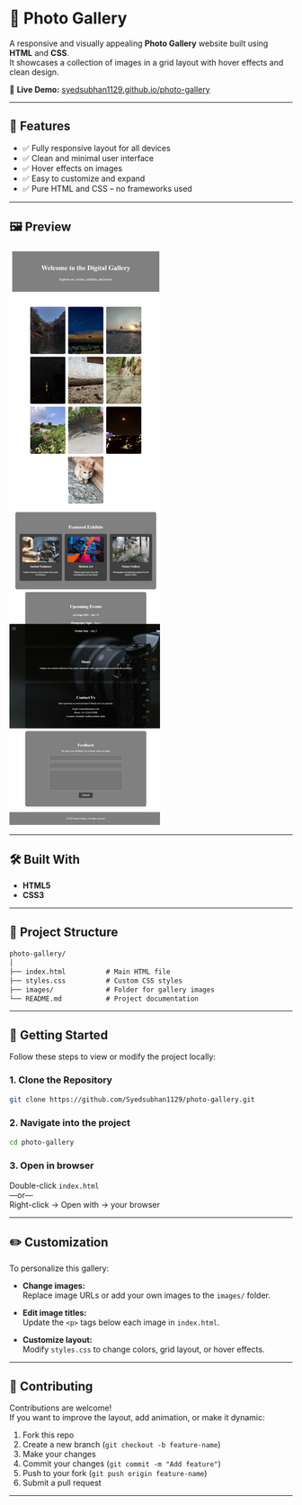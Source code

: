 # 📸 Photo Gallery

A responsive and visually appealing **Photo Gallery** website built using **HTML** and **CSS**.  
It showcases a collection of images in a grid layout with hover effects and clean design.  

🔗 **Live Demo:** [syedsubhan1129.github.io/photo-gallery](https://syedsubhan1129.github.io/photo-gallery/)

---

## 🌟 Features

- ✅ Fully responsive layout for all devices  
- ✅ Clean and minimal user interface  
- ✅ Hover effects on images  
- ✅ Easy to customize and expand  
- ✅ Pure HTML and CSS – no frameworks used  

---

## 🖼️ Preview

![Gallery Preview](./assets/preview.png)

---

## 🛠️ Built With

- **HTML5**  
- **CSS3**

---

## 📁 Project Structure

```
photo-gallery/
│
├── index.html          # Main HTML file
├── styles.css          # Custom CSS styles
├── images/             # Folder for gallery images
└── README.md           # Project documentation
```

---

## 🚀 Getting Started

Follow these steps to view or modify the project locally:

### 1. Clone the Repository

```bash
git clone https://github.com/Syedsubhan1129/photo-gallery.git
```

### 2. Navigate into the project

```bash
cd photo-gallery
```

### 3. Open in browser

Double-click `index.html`  
—or—  
Right-click → Open with → your browser

---

## ✏️ Customization

To personalize this gallery:

- **Change images:**  
  Replace image URLs or add your own images to the `images/` folder.

- **Edit image titles:**  
  Update the `<p>` tags below each image in `index.html`.

- **Customize layout:**  
  Modify `styles.css` to change colors, grid layout, or hover effects.

---

## 🤝 Contributing

Contributions are welcome!  
If you want to improve the layout, add animation, or make it dynamic:

1. Fork this repo  
2. Create a new branch (`git checkout -b feature-name`)  
3. Make your changes  
4. Commit your changes (`git commit -m "Add feature"`)  
5. Push to your fork (`git push origin feature-name`)  
6. Submit a pull request  

---